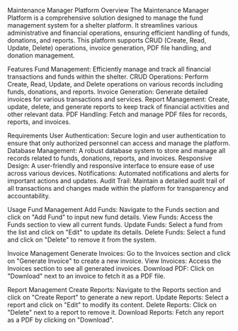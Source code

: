 Maintenance Manager Platform
Overview
The Maintenance Manager Platform is a comprehensive solution designed to manage the fund management system for a shelter platform. It streamlines various administrative and financial operations, ensuring efficient handling of funds, donations, and reports. This platform supports CRUD (Create, Read, Update, Delete) operations, invoice generation, PDF file handling, and donation management.

Features
Fund Management: Efficiently manage and track all financial transactions and funds within the shelter.
CRUD Operations: Perform Create, Read, Update, and Delete operations on various records including funds, donations, and reports.
Invoice Generation: Generate detailed invoices for various transactions and services.
Report Management: Create, update, delete, and generate reports to keep track of financial activities and other relevant data.
PDF Handling: Fetch and manage PDF files for records, reports, and invoices.

Requirements
User Authentication: Secure login and user authentication to ensure that only authorized personnel can access and manage the platform.
Database Management: A robust database system to store and manage all records related to funds, donations, reports, and invoices.
Responsive Design: A user-friendly and responsive interface to ensure ease of use across various devices.
Notifications: Automated notifications and alerts for important actions and updates.
Audit Trail: Maintain a detailed audit trail of all transactions and changes made within the platform for transparency and accountability.

Usage
Fund Management
Add Funds: Navigate to the Funds section and click on "Add Fund" to input new fund details.
View Funds: Access the Funds section to view all current funds.
Update Funds: Select a fund from the list and click on "Edit" to update its details.
Delete Funds: Select a fund and click on "Delete" to remove it from the system.

Invoice Management
Generate Invoices: Go to the Invoices section and click on "Generate Invoice" to create a new invoice.
View Invoices: Access the Invoices section to see all generated invoices.
Download PDF: Click on "Download" next to an invoice to fetch it as a PDF file.

Report Management
Create Reports: Navigate to the Reports section and click on "Create Report" to generate a new report.
Update Reports: Select a report and click on "Edit" to modify its content.
Delete Reports: Click on "Delete" next to a report to remove it.
Download Reports: Fetch any report as a PDF by clicking on "Download".

